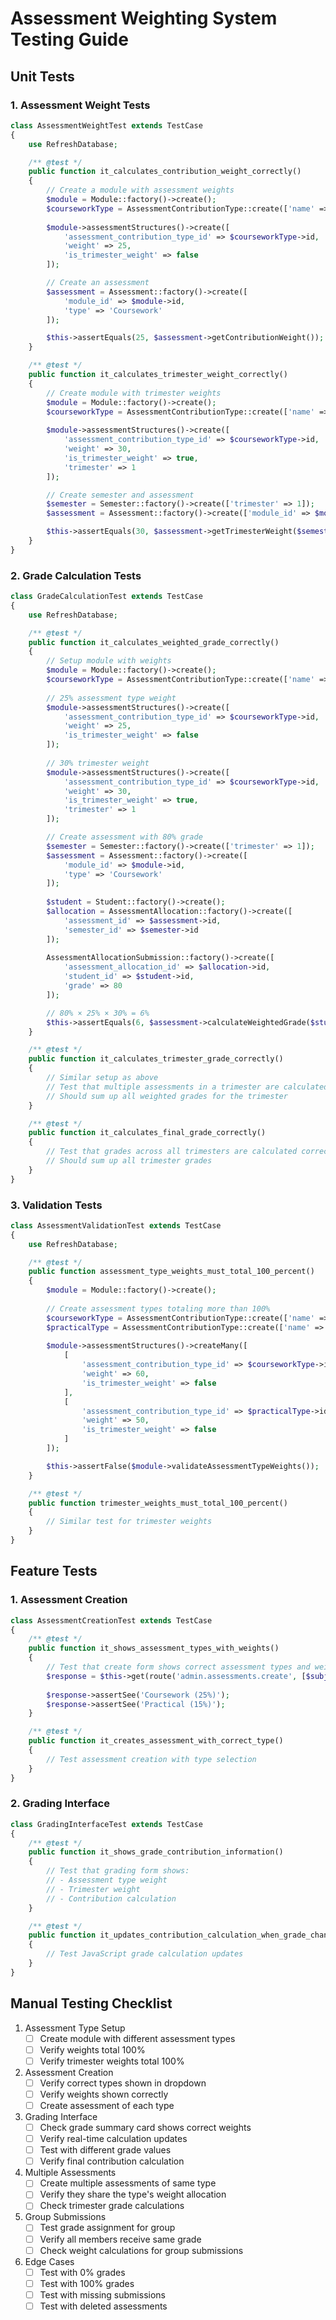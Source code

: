 # Assessment Weighting System Testing Guide

## Unit Tests

### 1. Assessment Weight Tests
```php
class AssessmentWeightTest extends TestCase
{
    use RefreshDatabase;

    /** @test */
    public function it_calculates_contribution_weight_correctly()
    {
        // Create a module with assessment weights
        $module = Module::factory()->create();
        $courseworkType = AssessmentContributionType::create(['name' => 'Coursework']);
        
        $module->assessmentStructures()->create([
            'assessment_contribution_type_id' => $courseworkType->id,
            'weight' => 25,
            'is_trimester_weight' => false
        ]);

        // Create an assessment
        $assessment = Assessment::factory()->create([
            'module_id' => $module->id,
            'type' => 'Coursework'
        ]);

        $this->assertEquals(25, $assessment->getContributionWeight());
    }

    /** @test */
    public function it_calculates_trimester_weight_correctly()
    {
        // Create module with trimester weights
        $module = Module::factory()->create();
        $courseworkType = AssessmentContributionType::create(['name' => 'Coursework']);
        
        $module->assessmentStructures()->create([
            'assessment_contribution_type_id' => $courseworkType->id,
            'weight' => 30,
            'is_trimester_weight' => true,
            'trimester' => 1
        ]);

        // Create semester and assessment
        $semester = Semester::factory()->create(['trimester' => 1]);
        $assessment = Assessment::factory()->create(['module_id' => $module->id]);

        $this->assertEquals(30, $assessment->getTrimesterWeight($semester->id));
    }
}
```

### 2. Grade Calculation Tests
```php
class GradeCalculationTest extends TestCase
{
    use RefreshDatabase;

    /** @test */
    public function it_calculates_weighted_grade_correctly()
    {
        // Setup module with weights
        $module = Module::factory()->create();
        $courseworkType = AssessmentContributionType::create(['name' => 'Coursework']);
        
        // 25% assessment type weight
        $module->assessmentStructures()->create([
            'assessment_contribution_type_id' => $courseworkType->id,
            'weight' => 25,
            'is_trimester_weight' => false
        ]);
        
        // 30% trimester weight
        $module->assessmentStructures()->create([
            'assessment_contribution_type_id' => $courseworkType->id,
            'weight' => 30,
            'is_trimester_weight' => true,
            'trimester' => 1
        ]);

        // Create assessment with 80% grade
        $semester = Semester::factory()->create(['trimester' => 1]);
        $assessment = Assessment::factory()->create([
            'module_id' => $module->id,
            'type' => 'Coursework'
        ]);
        
        $student = Student::factory()->create();
        $allocation = AssessmentAllocation::factory()->create([
            'assessment_id' => $assessment->id,
            'semester_id' => $semester->id
        ]);
        
        AssessmentAllocationSubmission::factory()->create([
            'assessment_allocation_id' => $allocation->id,
            'student_id' => $student->id,
            'grade' => 80
        ]);

        // 80% × 25% × 30% = 6%
        $this->assertEquals(6, $assessment->calculateWeightedGrade($student->id, $semester->id));
    }

    /** @test */
    public function it_calculates_trimester_grade_correctly()
    {
        // Similar setup as above
        // Test that multiple assessments in a trimester are calculated correctly
        // Should sum up all weighted grades for the trimester
    }

    /** @test */
    public function it_calculates_final_grade_correctly()
    {
        // Test that grades across all trimesters are calculated correctly
        // Should sum up all trimester grades
    }
}
```

### 3. Validation Tests
```php
class AssessmentValidationTest extends TestCase
{
    use RefreshDatabase;

    /** @test */
    public function assessment_type_weights_must_total_100_percent()
    {
        $module = Module::factory()->create();
        
        // Create assessment types totaling more than 100%
        $courseworkType = AssessmentContributionType::create(['name' => 'Coursework']);
        $practicalType = AssessmentContributionType::create(['name' => 'Practical']);
        
        $module->assessmentStructures()->createMany([
            [
                'assessment_contribution_type_id' => $courseworkType->id,
                'weight' => 60,
                'is_trimester_weight' => false
            ],
            [
                'assessment_contribution_type_id' => $practicalType->id,
                'weight' => 50,
                'is_trimester_weight' => false
            ]
        ]);

        $this->assertFalse($module->validateAssessmentTypeWeights());
    }

    /** @test */
    public function trimester_weights_must_total_100_percent()
    {
        // Similar test for trimester weights
    }
}
```

## Feature Tests

### 1. Assessment Creation
```php
class AssessmentCreationTest extends TestCase
{
    /** @test */
    public function it_shows_assessment_types_with_weights()
    {
        // Test that create form shows correct assessment types and weights
        $response = $this->get(route('admin.assessments.create', [$subject, $module]));
        
        $response->assertSee('Coursework (25%)');
        $response->assertSee('Practical (15%)');
    }

    /** @test */
    public function it_creates_assessment_with_correct_type()
    {
        // Test assessment creation with type selection
    }
}
```

### 2. Grading Interface
```php
class GradingInterfaceTest extends TestCase
{
    /** @test */
    public function it_shows_grade_contribution_information()
    {
        // Test that grading form shows:
        // - Assessment type weight
        // - Trimester weight
        // - Contribution calculation
    }

    /** @test */
    public function it_updates_contribution_calculation_when_grade_changes()
    {
        // Test JavaScript grade calculation updates
    }
}
```

## Manual Testing Checklist

1. Assessment Type Setup
   - [ ] Create module with different assessment types
   - [ ] Verify weights total 100%
   - [ ] Verify trimester weights total 100%

2. Assessment Creation
   - [ ] Verify correct types shown in dropdown
   - [ ] Verify weights shown correctly
   - [ ] Create assessment of each type

3. Grading Interface
   - [ ] Check grade summary card shows correct weights
   - [ ] Verify real-time calculation updates
   - [ ] Test with different grade values
   - [ ] Verify final contribution calculation

4. Multiple Assessments
   - [ ] Create multiple assessments of same type
   - [ ] Verify they share the type's weight allocation
   - [ ] Check trimester grade calculations

5. Group Submissions
   - [ ] Test grade assignment for group
   - [ ] Verify all members receive same grade
   - [ ] Check weight calculations for group submissions

6. Edge Cases
   - [ ] Test with 0% grades
   - [ ] Test with 100% grades
   - [ ] Test with missing submissions
   - [ ] Test with deleted assessments
